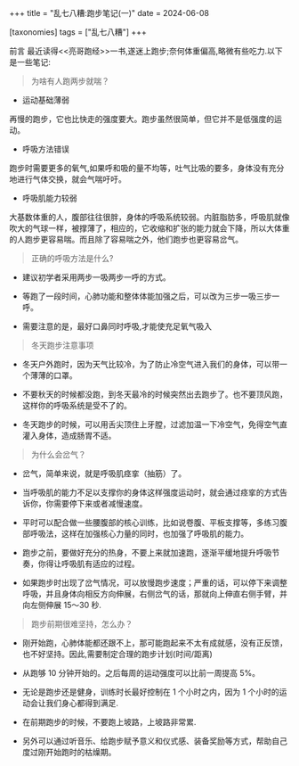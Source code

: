 +++
title = "乱七八糟:跑步笔记(一)"
date = 2024-06-08

[taxonomies]
tags = ["乱七八糟"]
+++

前言 最近读得<<亮哥跑经>>一书,遂迷上跑步;奈何体重偏高,略微有些吃力.以下是一些笔记:


<!-- more -->

> 为啥有人跑两步就喘？

- 运动基础薄弱

再慢的跑步，它也比快走的强度要大。跑步虽然很简单，但它并不是低强度的运动。

- 呼吸方法错误

跑步时需要更多的氧气,如果呼和吸的量不均等，吐气比吸的要多，身体没有充分地进行气体交换，就会气喘吁吁。

- 呼吸肌能力较弱

大基数体重的人，腹部往往很胖，身体的呼吸系统较弱。内脏脂肪多，呼吸肌就像吹大的气球一样，被撑薄了，相应的，它收缩和扩张的能力就会下降，所以大体重的人跑步更容易喘。而且除了容易喘之外，他们跑步也更容易岔气。

> 正确的呼吸方法是什么?

- 建议初学者采用两步一吸两步一呼的方式。

- 等跑了一段时间，心肺功能和整体体能加强之后，可以改为三步一吸三步一呼。

- 需要注意的是，最好口鼻同时呼吸,才能使充足氧气吸入

> 冬天跑步注意事项

- 冬天户外跑时，因为天气比较冷，为了防止冷空气进入我们的身体，可以带一个薄薄的口罩。

- 不要秋天的时候都没跑，到冬天最冷的时候突然出去跑步了。也不要顶风跑，这样你的呼吸系统是受不了的。

- 冬天跑步的时候，可以用舌尖顶住上牙膛，过滤加温一下冷空气，免得空气直灌入身体，造成肠胃不适。


> 为什么会岔气？

- 岔气，简单来说，就是呼吸肌痉挛（抽筋）了。

- 当呼吸肌的能力不足以支撑你的身体这样强度运动时，就会通过痉挛的方式告诉你，你需要停下来或者减慢速度。

- 平时可以配合做一些腰腹部的核心训练，比如说卷腹、平板支撑等，多练习腹部呼吸法，这样在加强核心力量的同时，也加强了呼吸肌的能力。

- 跑步之前，要做好充分的热身，不要上来就加速跑，逐渐平缓地提升呼吸节奏，你得让呼吸肌有适应的过程。

- 如果跑步时出现了岔气情况，可以放慢跑步速度；严重的话，可以停下来调整呼吸，并且身体向相反方向伸展，右侧岔气的话，那就向上伸直右侧手臂，并向左侧伸展 15～30 秒.


> 跑步前期很难坚持，怎么办？

- 刚开始跑，心肺体能都还跟不上，那可能跑起来不太有成就感，没有正反馈，也不好坚持。因此,需要制定合理的跑步计划(时间/距离)

- 从跑够 10 分钟开始的。之后每周的运动强度可以比前一周提高 5%。

- 无论是跑步还是健身，训练时长最好控制在 1 个小时之内，因为 1 个小时的运动会让我们身心都得到满足.

- 在前期跑步的时候，不要跑上坡路，上坡路非常累.

- 另外可以通过听音乐、给跑步赋予意义和仪式感、装备奖励等方式，帮助自己度过刚开始跑时的枯燥期。



